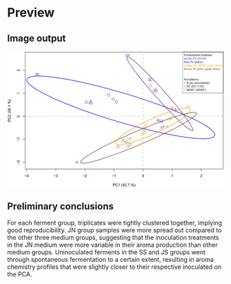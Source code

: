 # Preview
## Image output
![95% confidence eclipse](https://github.com/yqia182/pca_r/blob/master/output.jpg?raw=true)
## Preliminary conclusions
  For each ferment group, triplicates were tightly clustered together, implying good reproducibility. 
  JN group samples were more spread out compared to the other three medium groups, suggesting that the inoculation treatments in the JN medium were more variable in their aroma production than other medium groups. 
  Uninoculated ferments in the SS and JS groups went through spontaneous fermentation to a certain extent, resulting in aroma chemistry profiles that were slightly closer to their respective inoculated on the PCA.
